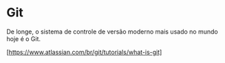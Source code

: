 # Git

De longe, o sistema de controle de versão moderno mais usado no mundo hoje é o Git. 

[https://www.atlassian.com/br/git/tutorials/what-is-git]